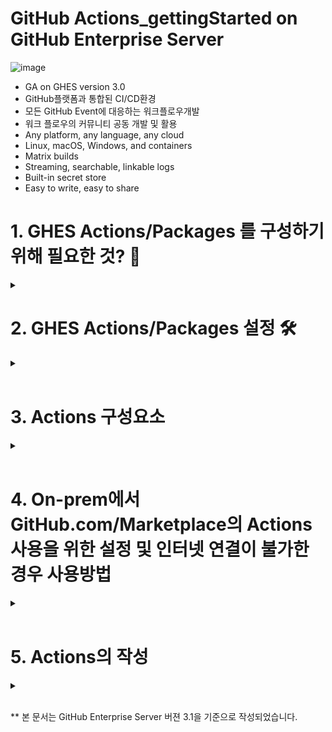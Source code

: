
# GitHub Actions_gettingStarted on GitHub Enterprise Server
![image](https://user-images.githubusercontent.com/40287191/121128830-fa826100-c866-11eb-80be-55502d6a757f.png)
- GA on GHES version 3.0
- GitHub플랫폼과 통합된 CI/CD환경
- 모든 GitHub Event에 대응하는 워크플로우개발
- 워크 플로우의 커뮤니티 공동 개발 및 활용
- Any platform, any language, any cloud
- Linux, macOS, Windows, and containers
- Matrix builds
- Streaming, searchable, linkable logs
- Built-in secret store
- Easy to write, easy to share

# 1. GHES Actions/Packages 를 구성하기 위해 필요한 것? 🤔
<details><summary> </summary>
<p>
 
  ![image](https://user-images.githubusercontent.com/40287191/121131031-2f43e780-c86a-11eb-8bb0-e81b496cc3d1.png)
 
  ### 1. GitHub Enterprise Server with version 3.0 or higher
   - 3.0 with Actions : Actions의 사용을 위해 하드웨어 리소스 증가 필요 [Link](https://docs.github.com/en/enterprise-server@3.1/admin/installation/setting-up-a-github-enterprise-server-instance/installing-github-enterprise-server-on-azure#hardware-considerations)
   - CPU/메모리 별 최대 throughput을 나타내는 Job 갯수 : [GitHub 내부 테스트 설명 Link](https://docs.github.com/en/enterprise-server@3.1/admin/github-actions/enabling-github-actions-for-github-enterprise-server/getting-started-with-github-actions-for-github-enterprise-server)
  
  ### 2. [ Self-hosted Runner](https://docs.github.com/en/enterprise-server@3.1/actions/hosting-your-own-runners)
   - 실제 Job을 수행할 환경 (Linux/Window/Mac)
   - GitHub-hosted runner는 현재 GitHub Enterprise Cloud에서만 가능 (GitHub Enterprise Server는 향후지원예정)
  
  ### 3. S3 compatible blob storage
   - Actions 로그 및 Packages 저장용
   - [Azure blob storage](https://docs.github.com/en/enterprise-server@3.1/admin/github-actions/enabling-github-actions-for-github-enterprise-server/enabling-github-actions-with-azure-blob-storage), [AWS](https://docs.github.com/en/enterprise-server@3.1/admin/github-actions/enabling-github-actions-for-github-enterprise-server/enabling-github-actions-with-amazon-s3-storage)
   - 순수 온프렘을 위해서는 [MinIO NAS Gateway](https://docs.github.com/en/enterprise-server@3.1/admin/github-actions/enabling-github-actions-for-github-enterprise-server/enabling-github-actions-with-minio-gateway-for-nas-storage)



</p>
</details>

# 2. GHES Actions/Packages 설정 🛠️

<details><summary> </summary>
<p>
  
  ### 1. Instance에서 Actions/Packages 활성화 및 S3 blob storage 설정
 
  <details><summary> </summary>
  <p>
   
  ![image](https://user-images.githubusercontent.com/40287191/121275294-4edd1d80-c907-11eb-9946-16f815db6537.png)

   - **Force path style** 선택
  ![image](https://user-images.githubusercontent.com/40287191/121275341-66b4a180-c907-11eb-8980-8505e1412b71.png)

   </p>
   </details>
 
  ### 2. GitHub Enterprise 레벨에서의 조직별 활성화/비활성화 설정 및 사용할 Actions 허용정책 설정
 
   <details><summary> </summary>
   <p>
    
   - Enterprise 설정 > Policies > Actions [메뉴](https://docs.github.com/en/enterprise-server@3.1/admin/github-actions/enabling-github-actions-for-github-enterprise-server/enforcing-github-actions-policies-for-your-enterprise) 
   
   - 'Enable for all organizations' 또는 허용할 조직 선택
   <img src="https://user-images.githubusercontent.com/40287191/121139336-9ade8280-c873-11eb-8567-bcc028a8dfef.png" width="550" height="550">

  <br/>  
  <br/>
  <br/>  
    
  - 허용할 Actions 타입 선택
    
   - Allow all actions : 모든 Actions 허용
   - Allow local actions only : Enterprise 내부의 저장소에 정의된 Actions들만 허용
   - Allow select actions : 선택된 Actions들만 허용
   
   <img src="https://user-images.githubusercontent.com/40287191/121136603-cdd34700-c870-11eb-8257-9fc9f530b5d1.png" width="800" height="500">

  <br/>  
  <br/>
  <br/>  
    
   - Private folk로 부터의 Pull Requests에 의한 Workflow 실행 허용
  
   <img src="https://user-images.githubusercontent.com/40287191/121136657-db88cc80-c870-11eb-8b21-ee6ca6d4eed7.png" width="600" height="200">

   </p>
   </details>
 
  ### 3. Org 레벨에서의 Actions 허용 정책 설정
 
  <details><summary> </summary>
   <p>
    
   - Org 설정 > Actions [메뉴](https://docs.github.com/en/enterprise-server@3.1/organizations/managing-organization-settings/disabling-or-limiting-github-actions-for-your-organization)
   - Enterprise 레벨의 Actions 관련 정책 설정과 동일 : 허용할 Actions 설정 및 Private folk로 부터의 PR에 의한 워크플로우 실행
    
   </p>
   </details>
 
  ### 4. Repo 레벨에서의 Actions 허용 정책 설정
  
   <details><summary> </summary>
   <p>

   - Repo 설정 > Actions [메뉴](https://docs.github.com/en/enterprise-server@3.1/github/administering-a-repository/managing-repository-settings/disabling-or-limiting-github-actions-for-a-repository)
   - Enterprise 및 Org 레벨의 Actions 관련 정책 설정과 동일한 설정 : 허용할 Actions 설정 및 Private folk로 부터의 PR에 의한 워크플로우 실행

   </p>
   </details>
   
   
   
</p>
</details>

<br/>


# 3. Actions 구성요소

<details><summary> </summary>
<p>
 
### 1. [Actions Runner 설명](runner/runner_explain.md)
### 2. [Minio Gateway for NAS Storage](https://docs.github.com/en/enterprise-server@3.1/admin/github-actions/enabling-github-actions-for-github-enterprise-server/enabling-github-actions-with-minio-gateway-for-nas-storage)
 
   - Minio NAS Gateway는 [Docker를 이용해 쉽게 구성](https://docs.min.io/docs/minio-gateway-for-nas.html)이 가능합니다. 
   
   - 버킷 생성 후 GitHub Enterprise Server와 연동
 
   - GitHub Enterprise Server가 HTTP Proxy Server와 연동되어 있다면, `localhost` 와 `127.0.0.1`을 `HTTP Proxy Exclusion list`에 추가
 
     ![image](https://user-images.githubusercontent.com/40287191/121275451-b5623b80-c907-11eb-9e55-16fa98a478e2.png)

 
</p>
</details>
   
<br/>


# 4. On-prem에서 GitHub.com/Marketplace의 Actions 사용을 위한 설정 및 인터넷 연결이 불가한 경우 사용방법

<details><summary> </summary>
<p>
 
### 1. [GitHub.com/Marketplace의 Action 사용을 위해 Connect 설정 허용](https://docs.github.com/en/enterprise-server@3.1/admin/github-actions/managing-access-to-actions-from-githubcom/enabling-automatic-access-to-githubcom-actions-using-github-connect)
 
 - GHES에서는 GitHub.com 또는 GitHub Marketplace의 Actions를 직접적으로 사용할 수 없으나, `GitHub Connect`를 이용해 [옵션을 허용](https://docs.github.com/en/enterprise-server@3.1/admin/github-actions/managing-access-to-actions-from-githubcom/enabling-automatic-access-to-githubcom-actions-using-github-connect#enabling-automatic-access-to-all-githubcom-actions)해 주면 사용이 가능합니다. 
 
 - Site-admin에 의한 설정 : Site admin메뉴 > Enterprise overview > Settings > GitHub Connect 
  
   <img src="https://user-images.githubusercontent.com/40287191/121316856-b1a0da00-c944-11eb-91d8-203ac1641481.png" width="500" height="180">

### 2. GHES에는 기본 Actions들이 빌트인으로 포함되어 있습니다. 
 
 - GHES 인스턴스가 설치되면 자동으로 내부에 'actions'라는 Org가 생성되어 있고, 이 Org에 다양한 Action들이 포함되어 있습니다. 이 Actions들은 https://github.com/actions 에 있는 Actions들이 GitHub Enterprise 설치 버젼에 포함된 것입니다(해당버젼이 빌드될 때의 특정시점). 

 - 워크 플로우에서 사용할 Action을 선언할 때 `uses: actions/setup-node@v1` 과 같이 선언하면 기본적으로 빌트인된 'actions' Org에 있는 Actions들을 사용하게 됩니다.
 
 - 이와 같이, Actions는 먼저 GHES내부에 있는 '조직명/저장소명'을 가진 Actions를 먼저 찾고, 만약 없다면 이후 위 1항에 설정된 GitHub Connect를 통해 외부의 Actions를 찾습니다. 
 
 - GHES 인스턴스에 포함된 Actions들은 https://github.com/actions 의 내용이 업데이트 되어도 자동으로 동기화 되지 않습니다. 
 
 - 이 Actions들에 대한 최신 업데이트된 내용을 사용하기 위해서는 아래와 같이 **두가지 방법**이 있습니다. 
 
    - GHES내부에 빌트인된 'actions' 조직의 저장소를 삭제 
    
       - 'actions' 조직의 저장소를 삭제하기 위해서는 'actions' 조직의 owner가 되어야 하며, 'actions' 조직의 owner는 default로 `actions_admin` 이라는 기본 owner가 있으나, [site admin이 추가로 owner를 지정](https://docs.github.com/en/enterprise-server@3.1/admin/github-actions/managing-access-to-actions-from-githubcom/manually-syncing-actions-from-githubcom#prerequisitesadmin)할 수 있습니다. 
   
    - 또는 아래 3.항에서 설명되는 `Actions-sync tool`을 사용
 
 
### 3. [Connect 설정 및 Self-hosted 러너의 인터넷 연결이 불가한 경우, Action-sync tool 사용](https://docs.github.com/en/enterprise-server@3.1/admin/github-actions/managing-access-to-actions-from-githubcom/manually-syncing-actions-from-githubcom)
 
 - `actions-sync` tool을 사용하여 인터넷이 가능한 곳에서 Actions를 다운 받은 뒤, 온프렘의 저장소로 push할 수 있습니다. 
 - GitHub.com으로 부터의 Pull과 내부로의 Push를 동시에 할 수도 있고 (`action-sync sync`), Pull이후에 별도로 Push를 진행 할 수도 있습니다(`action-sync pull`, `action-sync push`). 
 
   ```
   ./actions-sync sync \
   --cache-dir "cache" \
   --destination-token "aabbccddeeffgg" \
   --destination-url "https://my-ghes-instance" \
   --repo-name "docker/build-push-action:synced-actions/docker-build-push-action"  
   ``` 
 
  - 동시에 여러 저장소를 Sync하려면, `--repo-name` 부분을 아래와 같이 변경하면 됩니다. 
    - `repo-name-list` : 컴마(,)로 저장소 명칭을 구분하여 여러개 나열
    - `repo-name-list-file`: 저장소들의 이름을 가진 파일 경로
  
 
### 3. [Tool Cache(`actions/setup-LANGUAGE`)의 수동 패키지 다운로드](https://docs.github.com/en/enterprise-server@3.1/admin/github-actions/managing-access-to-actions-from-githubcom/setting-up-the-tool-cache-on-self-hosted-runners-without-internet-access)
 
  - Self-hosted runner는 `setup-node`와 같은 `actions/setup-LANGUAGE`의 환경 설정을 위해 인터넷 접속이 필요합니다. 그러나 인터넷을 연결할 수 없는 Self-hosted Runner는 인터넷으로 부터 환경 설정에 필요한 바이너리들을 다운로드 받을 수 없으므로, 이를 수동으로 진행해야 합니다. 
 
  - GitHub.com에서 워크플로우를 실행하여 tool cache를 가져온 뒤, 이것을 artifact로 업로드 합니다. 이것을 다운로드하여 Self-hosted Runner에 밀어 넣어 사용합니다. 
  - [예시](https://docs.github.com/en/enterprise-server@3.1/admin/github-actions/managing-access-to-actions-from-githubcom/setting-up-the-tool-cache-on-self-hosted-runners-without-internet-access#populating-the-tool-cache-for-a-self-hosted-runner)
 
### 4. CodeQL Action-sync tool 사용 (참조)

</p>
</details>

<br/>


# 5. Actions의 작성

<details><summary> </summary>
<p>
 
 ### 1. Actions를 구성하는 파일들
 
 ### 2. Workflow 파일
     
   - Workflow 파일 템플릿
   - Workflow 파일 구조
   - Workflow 트리거 
     
 
 ### 3. Job과 Runner
 
 ### 4. CodeQL Action-sync tool 사용

</p>
</details>

<br/>

 
** 본 문서는 GitHub Enterprise Server 버젼 3.1을 기준으로 작성되었습니다. 
